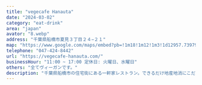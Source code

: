 ```yaml
---
title: "vegecafe Hanauta"
date: "2024-03-02"
category: "eat-drink"
area: "japan"
avator: "8.webp"
address: "千葉県船橋市夏見３丁目２４−２１"
map: "https://www.google.com/maps/embed?pb=!1m18!1m12!1m3!1d12957.739796715534!2d139.97675355783457!3d35.71552018334581!2m3!1f0!2f0!3f0!3m2!1i1024!2i768!4f13.1!3m3!1m2!1s0x60188066168805d7%3A0x3dc9fb3c94f33e4f!2z44OZ44K444Kr44OV44KnIOODj-ODiuOCpuOCvw!5e0!3m2!1sja!2sus!4v1709422423165!5m2!1sja!2sus"
telephone: "047-424-8442"
url: "https://vegecafe-hanauta.com/"
businessHour: "11:00 ~ 17:00 定休日: 火曜日、水曜日"
others: "全てヴィーガンです。"
description: "千葉県船橋市の住宅街にある一軒家レストラン。できるだけ地産地消にこだわった無農薬野菜で作る料理はヘルシー思考の方にオススメです。"
---
```


